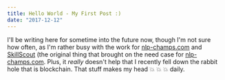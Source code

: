 ```yaml
---
title: Hello World - My First Post :)
date: "2017-12-12"
---
```


I'll be writing here for sometime into the future now, though I'm not sure how often, as I'm rather busy with the work for [nlp-champs.com](nlp-champs.com) and [SkillScout](skillscout.herokuapp.com) (the original thing that brought on the need case for [nlp-champs.com](nlp-champs.com). Plus, it _really_ doesn't help that I recently fell down the rabbit hole that is blockchain. That stuff makes my head :boom: :boom: :boom: daily.

